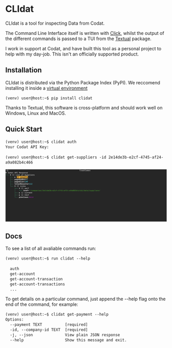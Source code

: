 # CLIdat

CLIdat is a tool for inspecting Data from Codat.

The Command Line Interface itself is written with [Click](https://github.com/pallets/click),
whilst the output of the different commands is passed to
a TUI from the [Textual](https://github.com/Textualize/textual) package.

I work in support at Codat, and have built this tool as a personal project
to help with my day-job. This isn't an officially 
supported product.

## Installation

CLIdat is distributed via the Python Package Index (PyPI). We reccomend installing
it inside a [virtual environment](https://docs.python.org/3/library/venv.html)

```console
(venv) user@host:~$ pip install clidat
```
Thanks to Textual, this software is cross-platform and
should work well on Windows, Linux and MacOS. 

## Quick Start

```console
(venv) user@host:~$ clidat auth
Your Codat API Key:

(venv) user@host:~$ clidat get-suppliers -id 2e14de3b-e2cf-4745-af24-a9a082b4c466
```
![Clidat Get Companies](./clidat_get_suppliers_image.png)


## Docs

To see a list of all avaliable commands run:
```console
(venv) user@host:~$ run clidat --help

  auth
  get-account
  get-account-transaction
  get-account-transactions
  ...

```
To get details on a particular command, just append the --help 
flag  onto the end of the command, for example: 

```console
(venv) user@host:~$ clidat get-payment --help
Options:
  --payment TEXT          [required]
  -id, --company-id TEXT  [required]
  -j, --json              View plain JSON response
  --help                  Show this message and exit.



```

